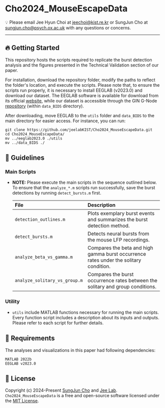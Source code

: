 # Cho2024_MouseEscapeData

💡 Please email Jee Hyun Choi at jeechoi@kist.re.kr or SungJun Cho at sungjun.cho@psych.ox.ac.uk with any questions or concerns.

---

## 🔥 Getting Started

This repository hosts the scripts required to replicate the burst detection analysis and the figures presented in the Technical Validation section of our paper.

For installation, download the repository folder, modify the paths to reflect the folder's location, and execute the scripts. Please note that, to ensure the scripts run properly, it is necessary to install EEGLAB (v2023.0) and download our dataset. The EEGLAB software is available for download from its official [website](https://sccn.ucsd.edu/eeglab/download.php), while our dataset is accessible through the GIN G-Node [repository](https://gin.g-node.org/JEELAB/Mouse-threat-and-escape-CBRAIN) (within `data_BIDS` directory).

After downloading, move EEGLAB to the `utils` folder and `data_BIDS` to the main directory for easier access. For instance, you can run:

```
git clone https://github.com/jeelabKIST/Cho2024_MouseEscapeData.git
cd Cho2024_MouseEscapeData/
mv ../eeglab2023.0 ./utils
mv ../data_BIDS ./
```

## 📝 Guidelines

### Main Scripts

* **NOTE:** Please execute the main scripts in the sequence outlined below. To ensure that the `analyze_*.m` scripts run successfully, save the burst detections by running `detect_bursts.m` first.

    | File                            | Description                                                                          |
    | :------------------------------ | :----------------------------------------------------------------------------------- |
    | `detection_outlines.m`          | Plots exemplary burst events and summarizes the burst detection method.               |
    | `detect_bursts.m`               | Detects neural bursts from the mouse LFP recordings.                                  |
    | `analyze_beta_vs_gamma.m`       | Compares the beta and high gamma burst occurrence rates under the solitary condition. |
    | `analyze_solitary_vs_group.m`   | Compares the burst occurrence rates between the solitary and group conditions.        |

### Utility

* `utils` include MATLAB functions necessary for running the main scripts. Every function script includes a description about its inputs and outputs. Please refer to each script for further details.

## 🎯 Requirements
The analyses and visualizations in this paper had following dependencies:

```
MATLAB 2022b
EEGLAB v2023.0
```

## 🪪 License
Copyright (c) 2024-Present [SungJun Cho](https://github.com/scho97) and [Jee Lab](https://www.jeelab.net/). `Cho2024_MouseEscapeData` is a free and open-source software licensed under the [MIT License](https://github.com/jeelabKIST/Cho2024_MouseEscapeData/blob/main/LICENSE).
